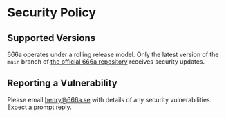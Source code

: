 # Security Policy

## Supported Versions

666a operates under a rolling release model. Only the latest version of the `main` branch of [the official 666a repository](https://github.com/henrycatalinismith/666a.se) receives security updates.

## Reporting a Vulnerability

Please email [henry@666a.se](mailto:henry@666a.se) with details of any security vulnerabilities. Expect a prompt reply. 
